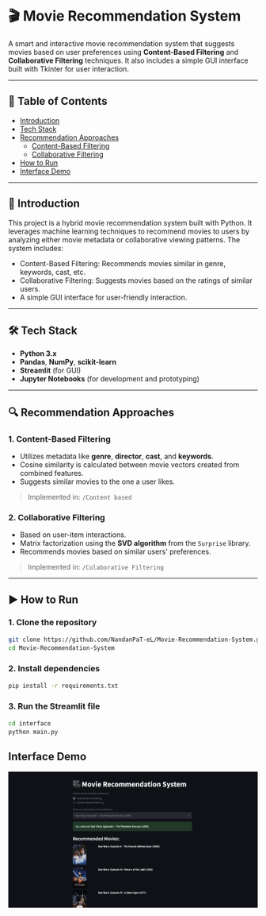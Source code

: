 # 🎬 Movie Recommendation System

A smart and interactive movie recommendation system that suggests movies based on user preferences using **Content-Based Filtering** and **Collaborative Filtering** techniques. It also includes a simple GUI interface built with Tkinter for user interaction.

---

## 📌 Table of Contents

- [Introduction](#introduction)
- [Tech Stack](#tech-stack)
- [Recommendation Approaches](#recommendation-approaches)
  - [Content-Based Filtering](#1-content-based-filtering)
  - [Collaborative Filtering](#2-collaborative-filtering)
- [How to Run](#how-to-run)
- [Interface Demo](#interface-demo)

---

## 🧠 Introduction

This project is a hybrid movie recommendation system built with Python. It leverages machine learning techniques to recommend movies to users by analyzing either movie metadata or collaborative viewing patterns. The system includes:

- Content-Based Filtering: Recommends movies similar in genre, keywords, cast, etc.
- Collaborative Filtering: Suggests movies based on the ratings of similar users.
- A simple GUI interface for user-friendly interaction.

---

## 🛠️ Tech Stack

- **Python 3.x**
- **Pandas**, **NumPy**, **scikit-learn**
- **Streamlit** (for GUI)
- **Jupyter Notebooks** (for development and prototyping)

---

## 🔍 Recommendation Approaches

### 1. Content-Based Filtering

- Utilizes metadata like **genre**, **director**, **cast**, and **keywords**.
- Cosine similarity is calculated between movie vectors created from combined features.
- Suggests similar movies to the one a user likes.

> Implemented in: `/Content based`

### 2. Collaborative Filtering

- Based on user-item interactions.
- Matrix factorization using the **SVD algorithm** from the `Surprise` library.
- Recommends movies based on similar users' preferences.

> Implemented in: `/Colaborative Filtering`

---

## ▶️ How to Run

### 1. Clone the repository

```bash
git clone https://github.com/NandanPaT-eL/Movie-Recommendation-System.git
cd Movie-Recommendation-System
```

### 2. Install dependencies

```bash
pip install -r requirements.txt
```

### 3. Run the Streamlit file

```bash
cd interface
python main.py
```

## Interface Demo

![GUI Screenshot](demo.png)
